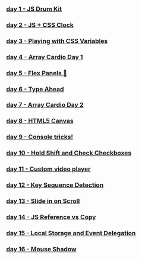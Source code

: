 ### <a href='https://tatsiak.github.io/JavaScript30/01%20-%20JavaScript%20Drum%20Kit/index.html'>day 1 - JS Drum Kit</a>

### <a href='https://tatsiak.github.io/JavaScript30/02%20-%20JS%20and%20CSS%20Clock/index.html'>day 2 - JS + CSS Clock</a>

### <a href='https://tatsiak.github.io/JavaScript30/03%20-%20CSS%20Variables/index.html'>day 3 - Playing with CSS Variables</a>

### <a href='https://tatsiak.github.io/JavaScript30/04%20-%20Array%20Cardio%20Day%201/index.html'>day 4 - Array Cardio Day 1</a>

### <a href='https://tatsiak.github.io/JavaScript30/05%20-%20Flex%20Panel%20Gallery/index.html'>day 5 - Flex Panels 💪</a>

### <a href='https://tatsiak.github.io/JavaScript30/06%20-%20Type%20Ahead/index.html'>day 6 - Type Ahead</a>

### <a href='https://tatsiak.github.io/JavaScript30/07%20-%20Array%20Cardio%20Day%202/index.html'>day 7 - Array Cardio Day 2</a>

### <a href='https://tatsiak.github.io/JavaScript30/08%20-%20Fun%20with%20HTML5%20Canvas/index.html'>day 8 - HTML5 Canvas</a>

### <a href='https://tatsiak.github.io/JavaScript30/09%20-%20Dev%20Tools%20Domination/index.html'>day 9 - Console tricks!</a>

### <a href='https://tatsiak.github.io/JavaScript30/10%20-%20Hold%20Shift%20and%20Check%20Checkboxes/index.html'>day 10 - Hold Shift and Check Checkboxes</a>

### <a href='https://tatsiak.github.io/JavaScript30/11%20-%20Custom%20Video%20Player/index.html'>day 11 - Custom video player</a>

### <a href='https://tatsiak.github.io/JavaScript30/12%20-%20Key%20Sequence%20Detection/index.html'>day 12 - Key Sequence Detection</a>

### <a href='https://tatsiak.github.io/JavaScript30/13%20-%20Slide%20in%20on%20Scroll/index.html'>day 13 - Slide in on Scroll</a>

### <a href='https://tatsiak.github.io/JavaScript30/14%20-%20JavaScript%20References%20VS%20Copying/index.html'>day 14 - JS Reference vs Copy</a>

### <a href='https://tatsiak.github.io/JavaScript30/15%20-%20LocalStorage/index.html'>day 15 - Local Storage and Event Delegation</a>

### <a href='https://tatsiak.github.io/JavaScript30/16%20-%20Mouse%20Move%20Shadow/index.html'>day 16 - Mouse Shadow</a>
